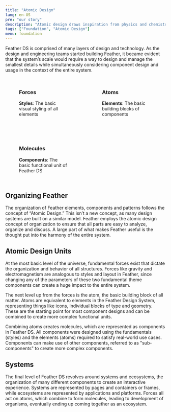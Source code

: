 ```yaml
---
title: "Atomic Design"
lang: en-US
pre: "our story"
description: "Atomic design draws inspiration from physics and chemistry to provide structure that mirrors the structure of the universe we all live in and experience."
tags: ["Foundation", "Atomic Design"]
menu: foundation
---
```


Feather DS is comprised of many layers of design and technology. As the design and engineering teams started building Feather, it became evident that the system’s scale would require a way to design and manage the smallest details while simultaneously considering component design and usage in the context of the entire system.

<style>
  .figures{
    display: grid;
    grid-gap: 1.5rem;
    grid-template-columns: repeat(auto-fill, 14.8125rem);
    justify-content: center;
  }
</style>

<div class="figures">
<figure >
<AtomicForces />
<figcaption>

### Forces

**Styles**: The basic visual styling of all elements

</figcaption>

</figure>

<figure>
<AtomicAtoms />
<figcaption>

### Atoms

**Elements**: The basic building blocks of components

</figcaption>
</figure>

<figure >
<AtomicMolecules />
<figcaption>

### Molecules

**Components**: The basic functional unit of Feather DS

</figcaption>
</figure></div>

## Organizing Feather

The organization of Feather elements, components and patterns follows the concept of “Atomic Design.” This isn’t a new concept, as many design systems are built on a similar model. Feather employs the atomic design concept of organization to ensure that all parts are easy to analyze, organize and discuss. A large part of what makes Feather useful is the thought put into the harmony of the entire system.

## Atomic Design Units

At the most basic level of the universe, fundamental forces exist that dictate the organization and behavior of all structures. Forces like gravity and electromagnetism are analogous to styles and layout in Feather, since changing any of the parameters of these two fundamental theme components can create a huge impact to the entire system.

The next level up from the forces is the atom, the basic building block of all matter. Atoms are equivalent to elements in the Feather Design System, representing things like icons, individual blocks of type and geometry. These are the starting point for most component designs and can be combined to create more complex functional units.

Combining atoms creates molecules, which are represented as components in Feather DS. All components were designed using the fundamentals (styles) and the elements (atoms) required to satisfy real-world use cases. Components can make use of other components, referred to as "sub-components" to create more complex components.

## Systems

The final level of Feather DS revolves around systems and ecosystems, the organization of many different components to create an interactive experience. Systems are represented by pages and containers or frames, while ecosystems are represented by applications and platforms. Forces all act on atoms, which combine to form molecules, leading to development of organisms, eventually ending up coming together as an ecosystem.
